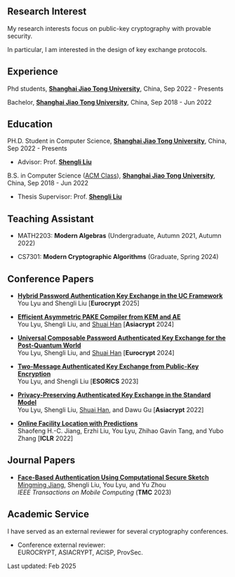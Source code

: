 
## Research Interest

My research interests focus on public-key cryptography with provable security. 

In particular, I am interested in the design of key exchange protocols.

## Experience

Phd students, [**Shanghai Jiao Tong University**](http://en.sjtu.edu.cn/), China, Sep 2022 - Presents

Bachelor, [**Shanghai Jiao Tong University**](http://en.sjtu.edu.cn/), China, Sep 2018 - Jun 2022

## Education

PH.D. Student in Computer Science, [**Shanghai Jiao Tong University**](http://en.sjtu.edu.cn/), China, Sep 2022 - Presents
- Advisor: Prof. [**Shengli Liu**](http://english.seiee.sjtu.edu.cn/english/detail/841_671.htm)

B.S. in Computer Science ([ACM Class](https://en.zhiyuan.sjtu.edu.cn/en)), [**Shanghai Jiao Tong University**](http://en.sjtu.edu.cn/), China, Sep 2018 - Jun 2022
- Thesis Supervisor: Prof. [**Shengli Liu**](http://english.seiee.sjtu.edu.cn/english/detail/841_671.htm)

## Teaching Assistant

- MATH2203: **Modern Algebras** (Undergraduate,  Autumn 2021, Autumn 2022)  

- CS7301: **Modern Cryptographic Algorithms** (Graduate, Spring 2024)  


## Conference Papers

- **[Hybrid Password Authentication Key Exchange in the UC Framework](https://eprint.iacr.org/2024/1630)**
  You Lyu and Shengli Liu
  [**Eurocrypt** 2025]
  
- **[Efficient Asymmetric PAKE Compiler from KEM and AE](https://doi.org/10.1007/978-981-96-0935-2_2)**  
  You Lyu, Shengli Liu, and [Shuai Han](https://dalenhan.github.io)
  [**Asiacrypt** 2024]

- **[Universal Composable Password Authenticated Key Exchange for the Post-Quantum World](https://doi.org/10.1007/978-3-031-58754-2_5)**  
  You Lyu, Shengli Liu, and [Shuai Han](https://dalenhan.github.io)
  [**Eurocrypt** 2024]
  
- **[Two-Message Authenticated Key Exchange from Public-Key Encryption](https://doi.org/10.1007/978-3-031-50594-2_21)**  
  You Lyu, and Shengli Liu
  [**ESORICS** 2023]

- **[Privacy-Preserving Authenticated Key Exchange in the Standard Model](https://doi.org/10.1007/978-3-031-22969-5_8)**  
  You Lyu, Shengli Liu, [Shuai Han](https://dalenhan.github.io), and Dawu Gu
  [**Asiacrypt** 2022]

- **[Online Facility Location with Predictions](https://openreview.net/forum?id=DSQHjibtgKR)**  
  Shaofeng H.-C. Jiang, Erzhi Liu, You Lyu, Zhihao Gavin Tang, and Yubo Zhang
  [**ICLR** 2022]


## Journal Papers

- **[Face-Based Authentication Using Computational Secure Sketch](https://ieeexplore.ieee.org/document/9895318)**  
  [Mingming Jiang](https://eringiang.github.io), Shengli Liu, You Lyu, and Yu Zhou  
  _IEEE Transactions on Mobile Computing_ (**TMC** 2023)

## Academic Service

I have served as an external reviewer for several cryptography conferences.  

- Conference external reviewer:  
  EUROCRYPT, ASIACRYPT, ACISP, ProvSec.

Last updated: Feb 2025

<script type="text/javascript" id="clustrmaps" src="//clustrmaps.com/map_v2.js?d=BG_mRv8wDKH86EsWBG24H2BkP4oZG5uaktE6IRQOwhM&cl=ffffff&w=a"></script>
